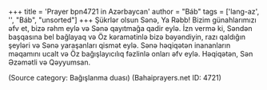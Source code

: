+++
title = 'Prayer bpn4721 in Azərbaycan'
author = "Báb"
tags = ['lang-az', '', "Báb", "unsorted"]
+++
Şükrlər olsun Sənə, Ya Rəbb! Bizim günahlarımızı əfv et, bizə rəhm eylə və Sənə qayıtmağa qadir eylə. İzn vermə ki, Səndən başqasına bel bağlayaq və Öz kəramətinlə bizə bəyəndiyin, razı qaldığın şeyləri və Sənə yaraşanları qismət eylə. Sənə həqiqətən inananların məqamını ucalt və Öz bağışlayıcılıq fəzlinlə onları əfv eylə. Həqiqətən, Sən Əzəmətli və Qəyyumsan.

(Source category: Bağışlanma duası)
(Bahaiprayers.net ID: 4721)

